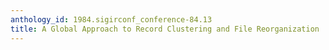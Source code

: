 ```yaml
---
anthology_id: 1984.sigirconf_conference-84.13
title: A Global Approach to Record Clustering and File Reorganization
---
```

